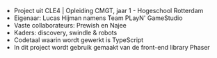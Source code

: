 - Project uit CLE4 | Opleiding CMGT, jaar 1 - Hogeschool Rotterdam
- Eigenaar: Lucas Hijman namens Team PLayN' GameStudio
- Vaste collaborateurs: Prewish en Najee
- Kaders: discovery, swindle & robots
- Codetaal waarin wordt gewerkt is TypeScript
- In dit project wordt gebruik gemaakt van de front-end library Phaser
